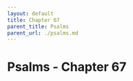 ```yaml
---
layout: default
title: Chapter 67
parent_title: Psalms
parent_url: ./psalms.md
---
```


# Psalms - Chapter 67
